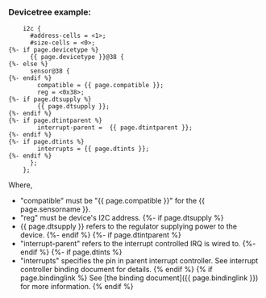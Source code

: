 ### Devicetree example:

```
    i2c {
      #address-cells = <1>;
      #size-cells = <0>;
{%- if page.devicetype %}
      {{ page.devicetype }}@38 {
{%- else %}
      sensor@38 {
{%- endif %}
        compatible = {{ page.compatible }};
        reg = <0x38>;
{%- if page.dtsupply %}
        {{ page.dtsupply }};
{%- endif %}
{%- if page.dtintparent %}
        interrupt-parent =  {{ page.dtintparent }};
{%- endif %}
{%- if page.dtints %}
        interrupts = {{ page.dtints }};
{%- endif %}
      };
    };
```

Where,

- "compatible" must be "{{ page.compatible }}" for the {{ page.sensorname }}.
- "reg" must be device's I2C address.
{%- if page.dtsupply %}
- {{ page.dtsupply }} refers to the regulator supplying power to the device.
{%- endif %}
{%- if page.dtintparent %}
- "interrupt-parent" refers to the interrupt controlled IRQ is wired to.
{%- endif %}
{%- if page.dtints %}
- "interrupts" specifies the pin in parent interrupt controller. See interrupt controller binding document for details.
{% endif %}
{% if page.bindinglink %}
See [the binding document]({{ page.bindinglink }}) for more information.
{% endif %}
